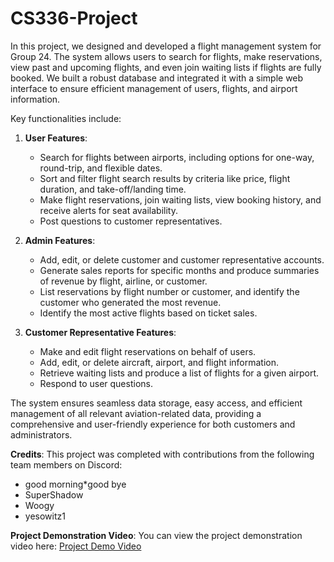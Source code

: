 # CS336-Project
In this project, we designed and developed a flight management system for Group 24. The system allows users to search for flights, make reservations, view past and upcoming flights, and even join waiting lists if flights are fully booked. We built a robust database and integrated it with a simple web interface to ensure efficient management of users, flights, and airport information.

Key functionalities include: 

1. **User Features**:
   - Search for flights between airports, including options for one-way, round-trip, and flexible dates.
   - Sort and filter flight search results by criteria like price, flight duration, and take-off/landing time.
   - Make flight reservations, join waiting lists, view booking history, and receive alerts for seat availability.
   - Post questions to customer representatives.

2. **Admin Features**:
   - Add, edit, or delete customer and customer representative accounts.
   - Generate sales reports for specific months and produce summaries of revenue by flight, airline, or customer.
   - List reservations by flight number or customer, and identify the customer who generated the most revenue.
   - Identify the most active flights based on ticket sales.

3. **Customer Representative Features**:
   - Make and edit flight reservations on behalf of users.
   - Add, edit, or delete aircraft, airport, and flight information.
   - Retrieve waiting lists and produce a list of flights for a given airport.
   - Respond to user questions.

The system ensures seamless data storage, easy access, and efficient management of all relevant aviation-related data, providing a comprehensive and user-friendly experience for both customers and administrators.

**Credits**:
This project was completed with contributions from the following team members on Discord:
- good morning*good bye
- SuperShadow
- Woogy
- yesowitz1

**Project Demonstration Video**:
You can view the project demonstration video here: [Project Demo Video](https://youtu.be/jH3uWoNTubU)
